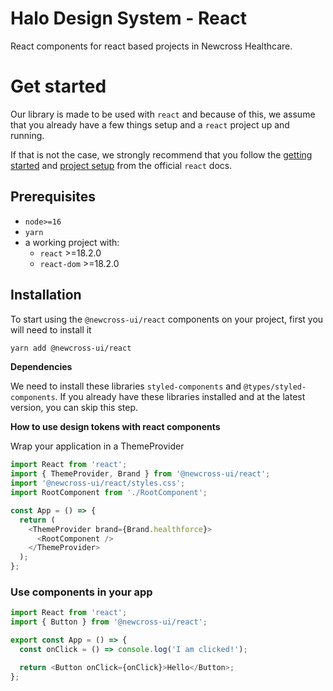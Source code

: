 # Halo Design System - React

React components for react based projects in Newcross Healthcare.

# Get started

Our library is made to be used with `react` and because of this, we assume that you already have a few things setup and a `react` project up and running.

If that is not the case, we strongly recommend that you follow the [getting started](https://reactjs.org/docs/getting-started.html) and [project setup](https://reactjs.org/docs/create-a-new-react-app.html) from the official `react` docs.

## Prerequisites

- `node>=16`
- `yarn`
- a working project with:
  - `react` >=18.2.0
  - `react-dom` >=18.2.0

## Installation

To start using the `@newcross-ui/react` components on your project, first you will need to install it

```sh
yarn add @newcross-ui/react
```

**Dependencies**

We need to install these libraries `styled-components` and `@types/styled-components`. If you already have these libraries installed and at the latest version, you can skip this step.

**How to use design tokens with react components**

Wrap your application in a ThemeProvider

```javascript
import React from 'react';
import { ThemeProvider, Brand } from '@newcross-ui/react';
import '@newcross-ui/react/styles.css';
import RootComponent from './RootComponent';

const App = () => {
  return (
    <ThemeProvider brand={Brand.healthforce}>
      <RootComponent />
    </ThemeProvider>
  );
};
```

### Use components in your app

```javascript
import React from 'react';
import { Button } from '@newcross-ui/react';

export const App = () => {
  const onClick = () => console.log('I am clicked!');

  return <Button onClick={onClick}>Hello</Button>;
};
```
